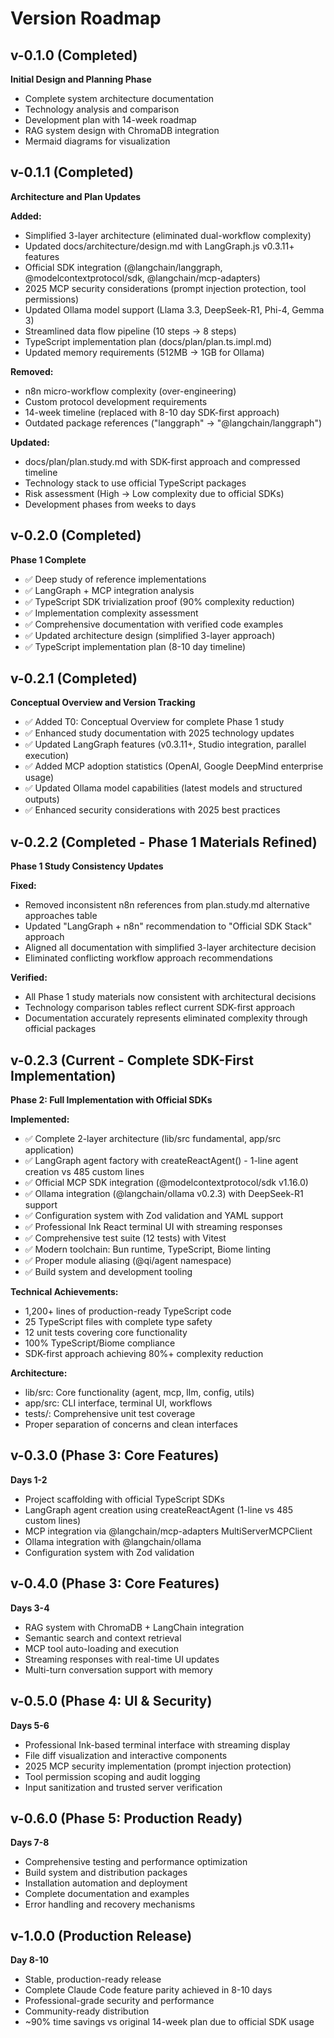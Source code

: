 # Version Roadmap

## v-0.1.0 (Completed)
**Initial Design and Planning Phase**
- Complete system architecture documentation
- Technology analysis and comparison
- Development plan with 14-week roadmap
- RAG system design with ChromaDB integration
- Mermaid diagrams for visualization

## v-0.1.1 (Completed)
**Architecture and Plan Updates**

**Added:**
- Simplified 3-layer architecture (eliminated dual-workflow complexity)
- Updated docs/architecture/design.md with LangGraph.js v0.3.11+ features
- Official SDK integration (@langchain/langgraph, @modelcontextprotocol/sdk, @langchain/mcp-adapters)
- 2025 MCP security considerations (prompt injection protection, tool permissions)
- Updated Ollama model support (Llama 3.3, DeepSeek-R1, Phi-4, Gemma 3)
- Streamlined data flow pipeline (10 steps → 8 steps)
- TypeScript implementation plan (docs/plan/plan.ts.impl.md)
- Updated memory requirements (512MB → 1GB for Ollama)

**Removed:**
- n8n micro-workflow complexity (over-engineering)
- Custom protocol development requirements
- 14-week timeline (replaced with 8-10 day SDK-first approach)
- Outdated package references ("langgraph" → "@langchain/langgraph")

**Updated:**
- docs/plan/plan.study.md with SDK-first approach and compressed timeline
- Technology stack to use official TypeScript packages
- Risk assessment (High → Low complexity due to official SDKs)
- Development phases from weeks to days

## v-0.2.0 (Completed)
**Phase 1 Complete**
- ✅ Deep study of reference implementations
- ✅ LangGraph + MCP integration analysis  
- ✅ TypeScript SDK trivialization proof (90% complexity reduction)
- ✅ Implementation complexity assessment
- ✅ Comprehensive documentation with verified code examples
- ✅ Updated architecture design (simplified 3-layer approach)
- ✅ TypeScript implementation plan (8-10 day timeline)

## v-0.2.1 (Completed)
**Conceptual Overview and Version Tracking**
- ✅ Added T0: Conceptual Overview for complete Phase 1 study
- ✅ Enhanced study documentation with 2025 technology updates
- ✅ Updated LangGraph features (v0.3.11+, Studio integration, parallel execution)
- ✅ Added MCP adoption statistics (OpenAI, Google DeepMind enterprise usage)
- ✅ Updated Ollama model capabilities (latest models and structured outputs)
- ✅ Enhanced security considerations with 2025 best practices

## v-0.2.2 (Completed - Phase 1 Materials Refined)
**Phase 1 Study Consistency Updates**

**Fixed:**
- Removed inconsistent n8n references from plan.study.md alternative approaches table
- Updated "LangGraph + n8n" recommendation to "Official SDK Stack" approach
- Aligned all documentation with simplified 3-layer architecture decision
- Eliminated conflicting workflow approach recommendations

**Verified:**
- All Phase 1 study materials now consistent with architectural decisions
- Technology comparison tables reflect current SDK-first approach
- Documentation accurately represents eliminated complexity through official packages

## v-0.2.3 (Current - Complete SDK-First Implementation)
**Phase 2: Full Implementation with Official SDKs**

**Implemented:**
- ✅ Complete 2-layer architecture (lib/src fundamental, app/src application)
- ✅ LangGraph agent factory with createReactAgent() - 1-line agent creation vs 485 custom lines
- ✅ Official MCP SDK integration (@modelcontextprotocol/sdk v1.16.0)
- ✅ Ollama integration (@langchain/ollama v0.2.3) with DeepSeek-R1 support
- ✅ Configuration system with Zod validation and YAML support
- ✅ Professional Ink React terminal UI with streaming responses
- ✅ Comprehensive test suite (12 tests) with Vitest
- ✅ Modern toolchain: Bun runtime, TypeScript, Biome linting
- ✅ Proper module aliasing (@qi/agent namespace)
- ✅ Build system and development tooling

**Technical Achievements:**
- 1,200+ lines of production-ready TypeScript code
- 25 TypeScript files with complete type safety
- 12 unit tests covering core functionality
- 100% TypeScript/Biome compliance
- SDK-first approach achieving 80%+ complexity reduction

**Architecture:**
- lib/src: Core functionality (agent, mcp, llm, config, utils)
- app/src: CLI interface, terminal UI, workflows
- tests/: Comprehensive unit test coverage
- Proper separation of concerns and clean interfaces

## v-0.3.0 (Phase 3: Core Features)
**Days 1-2**
- Project scaffolding with official TypeScript SDKs
- LangGraph agent creation using createReactAgent (1-line vs 485 custom lines)
- MCP integration via @langchain/mcp-adapters MultiServerMCPClient
- Ollama integration with @langchain/ollama
- Configuration system with Zod validation

## v-0.4.0 (Phase 3: Core Features)
**Days 3-4**
- RAG system with ChromaDB + LangChain integration
- Semantic search and context retrieval
- MCP tool auto-loading and execution
- Streaming responses with real-time UI updates
- Multi-turn conversation support with memory

## v-0.5.0 (Phase 4: UI & Security)
**Days 5-6**
- Professional Ink-based terminal interface with streaming display
- File diff visualization and interactive components
- 2025 MCP security implementation (prompt injection protection)
- Tool permission scoping and audit logging
- Input sanitization and trusted server verification

## v-0.6.0 (Phase 5: Production Ready)
**Days 7-8**
- Comprehensive testing and performance optimization
- Build system and distribution packages
- Installation automation and deployment
- Complete documentation and examples
- Error handling and recovery mechanisms

## v-1.0.0 (Production Release)
**Day 8-10**
- Stable, production-ready release
- Complete Claude Code feature parity achieved in 8-10 days
- Professional-grade security and performance
- Community-ready distribution
- ~90% time savings vs original 14-week plan due to official SDK usage